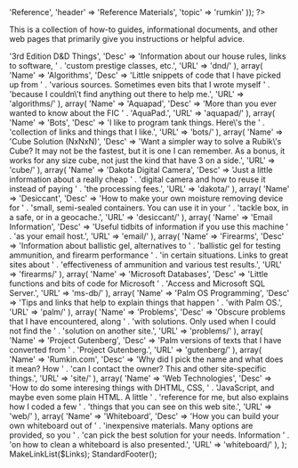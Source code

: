 <?php

require '../functions.inc';
StandardHeader(array(
		'title' => 'Reference',
		'header' => 'Reference Materials',
		'topic' => 'rumkin'
	));

?>

<p>This is a collection of how-to guides, informational documents, and other
web pages that primarily give you instructions or helpful advice.</p>

<?php

$Links = array(
	array(
		'Name' => '3rd Edition D&D Things',
		'Desc' => 'Information about our house rules, links to software, ' . 'custom prestige classes, etc.',
		'URL' => 'dnd/'
	),
	array(
		'Name' => 'Algorithms',
		'Desc' => 'Little snippets of code that I have picked up from ' . 'various sources.  Sometimes even bits that I wrote myself ' . 'because I couldn\'t find anything out there to help me.',
		'URL' => 'algorithms/'
	),
	array(
		'Name' => 'Aquapad',
		'Desc' => 'More than you ever wanted to know about the FIC ' . 'AquaPad.',
		'URL' => 'aquapad/'
	),
	array(
		'Name' => 'Bots',
		'Desc' => 'I like to program tank things.  Here\'s the ' . 'collection of links and things that I like.',
		'URL' => 'bots/'
	),
	array(
		'Name' => 'Cube Solution (NxNxN)',
		'Desc' => 'Want a simpler way to solve a Rubik\'s Cube?  It may not be the fastest, but it is one I can remember.  As a bonus, it works for any size cube, not just the kind that have 3 on a side.',
		'URL' => 'cube/'
	),
	array(
		'Name' => 'Dakota Digital Camera',
		'Desc' => 'Just a little information about a really cheap ' . 'digital camera and how to reuse it instead of paying ' . 'the processing fees.',
		'URL' => 'dakota/'
	),
	array(
		'Name' => 'Desiccant',
		'Desc' => 'How to make your own moisture removing device for ' . 'small, semi-sealed containers.  You can use it in your ' . 'tackle box, in a safe, or in a geocache.',
		'URL' => 'desiccant/'
	),
	array(
		'Name' => 'Email Information',
		'Desc' => 'Useful tidbits of information if you use this machine ' . 'as your email host.',
		'URL' => 'email/'
	),
	array(
		'Name' => 'Firearms',
		'Desc' => 'Information about ballistic gel, alternatives to ' . 'ballistic gel for testing ammunition, and firearm performance ' . 'in certain situations.  Links to great sites about ' . 'effectiveness of ammunition and various test results.',
		'URL' => 'firearms/'
	),
	array(
		'Name' => 'Microsoft Databases',
		'Desc' => 'Little functions and bits of code for Microsoft ' . 'Access and Microsoft SQL Server.',
		'URL' => 'ms-db/'
	),
	array(
		'Name' => 'Palm OS Programming',
		'Desc' => 'Tips and links that help to explain things that happen ' . 'with Palm OS.',
		'URL' => 'palm/'
	),
	array(
		'Name' => 'Problems',
		'Desc' => 'Obscure problems that I have encountered, along ' . 'with solutions.  Only used when I could not find the ' . 'solution on another site.',
		'URL' => 'problems/'
	),
	array(
		'Name' => 'Project Gutenberg',
		'Desc' => 'Palm versions of texts that I have converted from ' . 'Project Gutenberg.',
		'URL' => 'gutenberg/'
	),
	array(
		'Name' => 'Rumkin.com',
		'Desc' => 'Why did I pick the name and what does it mean?  How ' . 'can I contact the owner?  This and other site-specific things.',
		'URL' => 'site/'
	),
	array(
		'Name' => 'Web Technologies',
		'Desc' => 'How to do some interesing things with DHTML, CSS, ' . 'JavaScript, and maybe even some plain HTML.  A little ' . 'reference for me, but also explains how I coded a few ' . 'things that you can see on this web site.',
		'URL' => 'web/'
	),
	array(
		'Name' => 'Whiteboard',
		'Desc' => 'How you can build your own whiteboard out of ' . 'inexpensive materials.  Many options are provided, so you ' . 'can pick the best solution for your needs.  Information ' . 'on how to clean a whiteboard is also presented.',
		'URL' => 'whiteboard/'
	),
);
MakeLinkList($Links);
StandardFooter();
